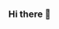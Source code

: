 ### Hi there 👋

<!--
- ⚡ Fun fact: ... 
Fact: Some fungi create zombies, then control their minds
The tropical fungus Ophiocordyceps infects ants’ central nervous systems. By the time the fungi been in the insect bodies for nine days,
they have complete control over the host’s movements. They force the ants to climb trees, 
then convulse and fall into the cool, moist soil below, where fungi thrive. Once there,
the fungus waits until exactly solar noon to force the ant to bite a leaf and kill it.
-->

